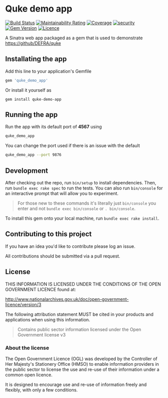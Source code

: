 # Quke demo app

[![Build Status](https://travis-ci.com/DEFRA/quke-demo-app.svg?branch=main)](https://travis-ci.com/DEFRA/quke-demo-app)
[![Maintainability Rating](https://sonarcloud.io/api/project_badges/measure?project=DEFRA_quke-demo-app&metric=sqale_rating)](https://sonarcloud.io/dashboard?id=DEFRA_quke-demo-app)
[![Coverage](https://sonarcloud.io/api/project_badges/measure?project=DEFRA_quke-demo-app&metric=coverage)](https://sonarcloud.io/dashboard?id=DEFRA_quke-demo-app)
[![security](https://hakiri.io/github/DEFRA/quke-demo-app/main.svg)](https://hakiri.io/github/DEFRA/quke-demo-app/main)
[![Gem Version](https://badge.fury.io/rb/quke_demo_app.svg)](https://badge.fury.io/rb/quke_demo_app)
[![Licence](https://img.shields.io/badge/Licence-OGLv3-blue.svg)](http://www.nationalarchives.gov.uk/doc/open-government-licence/version/3)

A Sinatra web app packaged as a gem that is used to demonstrate <https://github/DEFRA/quke>

## Installating the app

Add this line to your application's Gemfile

```ruby
gem 'quke_demo_app'
```

Or install it yourself as

```shell
gem install quke-demo-app
```

## Running the app

Run the app with its default port of **4567** using

```bash
quke_demo_app
```

You can change the port used if there is an issue with the default

```bash
quke_demo_app --port 9876
```

## Development

After checking out the repo, run `bin/setup` to install dependencies. Then, run `bundle exec rake spec` to run the tests. You can also run `bin/console` for an interactive prompt that will allow you to experiment.

> For those new to these commands it's literally just `bin/console` you enter and not `bundle exec bin/console` or `. bin/console`.

To install this gem onto your local machine, run `bundle exec rake install`.

## Contributing to this project

If you have an idea you'd like to contribute please log an issue.

All contributions should be submitted via a pull request.

## License

THIS INFORMATION IS LICENSED UNDER THE CONDITIONS OF THE OPEN GOVERNMENT LICENCE found at:

<http://www.nationalarchives.gov.uk/doc/open-government-licence/version/3>

The following attribution statement MUST be cited in your products and applications when using this information.

> Contains public sector information licensed under the Open Government license v3

### About the license

The Open Government Licence (OGL) was developed by the Controller of Her Majesty's Stationery Office (HMSO) to enable information providers in the public sector to license the use and re-use of their information under a common open licence.

It is designed to encourage use and re-use of information freely and flexibly, with only a few conditions.
